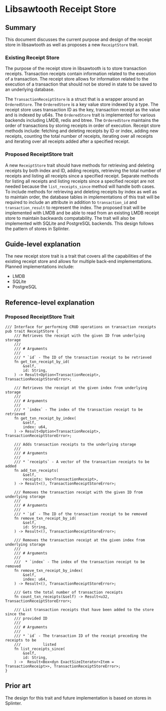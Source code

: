 # Libsawtooth Receipt Store
<!--
  Copyright 2018-2021 Cargill Incorporated
  Licensed under Creative Commons Attribution 4.0 International License
  https://creativecommons.org/licenses/by/4.0/
-->

## Summary
[summary]: #summary

This document discusses the current purpose and design of the receipt store in
libsawtooth as well as proposes a new `ReceiptStore` trait.

### Existing Receipt Store

The purpose of the receipt store in libsawtooth is to store transaction receipts.
Transaction receipts contain information related to the execution of a
transaction. The receipt store allows for information related to the execution
of a transaction that should not be stored in state to be saved to an underlying
database.

The `TransactionReceiptStore` is a struct that is a wrapper around an
`OrderedStore`. The `OrderedStore` is a key value store indexed by a type. The
receipt store uses transaction ID as the key, transaction receipt as the value
and is indexed by u64s. The `OrderedStore` trait is implemented for various
backends including LMDB, redis and btree. The `OrderedStore` maintains the order
of transactions by storing receipts in order of execution. Receipt store methods
include: fetching and deleting receipts by ID or index, adding new receipts,
counting the total number of receipts, iterating over all receipts and iterating
over all receipts added after a specified receipt.

### Proposed ReceiptStore trait

A new `ReceiptStore` trait should have methods for retrieving and deleting
receipts by both index and ID, adding receipts, retrieving the total number of
receipts and listing all receipts since a specified receipt. Separate methods
for listing all receipts and listing receipts since a specified receipt are not
needed because the `list_receipts_since` method will handle both cases. To
include methods for retrieving and deleting receipts by index as well as to
maintain order, the database tables in implementations of this trait will be
required to include an attribute in addition to `transaction_id` and
`transaction_result` to represent the index. The proposed trait will be
implemented with LMDB and be able to read from an existing LMDB receipt store to
maintain backwards compatability. The trait will also be implemented with SQLite
and PostgreSQL backends. This design follows the pattern of stores in Splinter.

## Guide-level explanation
[guide-level-explanation]: #guide-level-explanation

The new receipt store trait is a trait that covers all the capabilities of the
existing receipt store and allows for multiple back-end implementations. Planned
implementations include:
  - LMDB
  - SQLite
  - PostgreSQL

## Reference-level explanation
[reference-level-explanation]: #reference-level-explanation

### Proposed ReceiptStore Trait

```
/// Interface for performing CRUD operations on transaction receipts
pub trait ReceiptStore {
    /// Retrieves the receipt with the given ID from underlying storage
    ///
    /// # Arguments
    ///
    /// * `id` - The ID of the transaction receipt to be retrieved
    fn get_txn_receipt_by_id(
        &self,
        id: String,
    ) -> Result<Option<TransactionReceipt>, TransactionReceiptStoreError>;

    /// Retrieves the receipt at the given index from underlying storage
    ///
    /// # Arguments
    ///
    /// * `index` - The index of the transaction receipt to be retrieved
    fn get_txn_receipt_by_index(
        &self,
        index: u64,
    ) -> Result<Option<TransactionReceipt>, TransactionReceiptStoreError>;

    /// Adds transaction receipts to the underlying storage
    ///
    /// # Arguments
    ///
    /// * `receipts` - A vector of the transaction receipts to be added
    fn add_txn_receipts(
        &self,
        receipts: Vec<TransactionReceipt>,
    ) -> Result<(), TransactionReceiptStoreError>;

    /// Removes the transaction receipt with the given ID from underlying storage
    ///
    /// # Arguments
    ///
    /// * `id` - The ID of the transaction receipt to be removed
    fn remove_txn_receipt_by_id(
        &self,
        id: String,
    ) -> Result<(), TransactionReceiptStoreError>;

    /// Removes the transaction receipt at the given index from underlying storage
    ///
    /// # Arguments
    ///
    ///  * `index` - The index of the transaction receipt to be removed
    fn remove_txn_receipt_by_index(
        &self,
        index: u64,
    ) -> Result<(), TransactionReceiptStoreError>;

    /// Gets the total number of transaction receipts
    fn count_txn_receipts(&self) -> Result<u32, TransactionReceiptStoreError>;

    /// List transaction receipts that have been added to the store since the
    /// provided ID
    ///
    /// # Arguments
    ///
    /// * `id` - The transaction ID of the receipt preceding the receipts to be
    ///          listed
    fn list_receipts_since(
        &self,
        id: String,
    ) ->  Result<Box<dyn ExactSizeIterator<Item = TransactionReceipt>>, TransactionReceiptStoreError>;
}
```

## Prior art
[prior-art]: #prior-art

The design for this trait and future implementation is based on stores in
Splinter.
